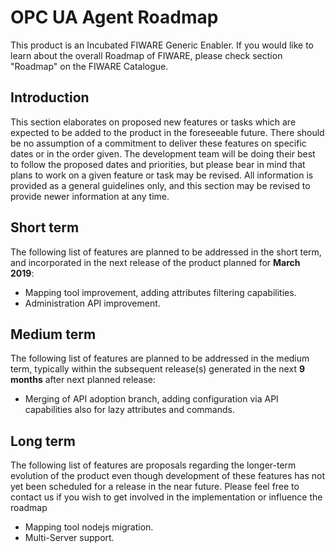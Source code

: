 # OPC UA Agent Roadmap

This product is an Incubated FIWARE Generic Enabler. If you would like to learn about the overall Roadmap of FIWARE, please check section "Roadmap" on the FIWARE Catalogue.

## Introduction

This section elaborates on proposed new features or tasks which are expected to
be added to the product in the foreseeable future. There should be no assumption
of a commitment to deliver these features on specific dates or in the order
given. The development team will be doing their best to follow the proposed
dates and priorities, but please bear in mind that plans to work on a given
feature or task may be revised. All information is provided as a general
guidelines only, and this section may be revised to provide newer information at
any time.

## Short term

The following list of features are planned to be addressed in the short term,
and incorporated in the next release of the product planned for **March 2019**:
-   Mapping tool improvement, adding attributes filtering capabilities.
-   Administration API improvement.


## Medium term

The following list of features are planned to be addressed in the medium term,
typically within the subsequent release(s) generated in the next **9 months**
after next planned release:
-   Merging of API adoption branch, adding configuration via API capabilities also for lazy attributes and commands.

## Long term

The following list of features are proposals regarding the longer-term evolution
of the product even though development of these features has not yet been
scheduled for a release in the near future. Please feel free to contact us if
you wish to get involved in the implementation or influence the roadmap
-   Mapping tool nodejs migration.
-   Multi-Server support.

